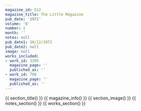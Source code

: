 ```yaml
---
magazine_id: 512
magazine_title: The Little Magazine
pub_date: '1972'
volume: '6'
number: 1
month: ''
notes: null
pub_date1: 30/12/1972
pub_date2: null
image: null
works_included:
- work_id: 3395
  magazine_page: ''
  published_as: ''
- work_id: 790
  magazine_page: ''
  published_as: ''
---
```


{{ section_title() }}
{{ magazine_info() }}
{{ section_image() }}
{{ notes_section() }}
{{ works_section() }}
